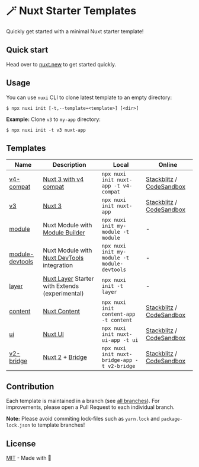 # 🪄 Nuxt Starter Templates

Quickly get started with a minimal Nuxt starter template!

## Quick start

Head over to [nuxt.new](https://nuxt.new) to get started quickly.

## Usage

You can use `nuxi` CLI to clone latest template to an empty directory:

```sh-session
$ npx nuxi init [-t,--template=<template>] [<dir>]
```

**Example:** Clone `v3` to `my-app` directory:

```sh-session
$ npx nuxi init -t v3 nuxt-app
```

## Templates

Name | Description | Local     | Online |
-----|-------------|-----------|--------|
[v4-compat](https://github.com/nuxt/starter/tree/v4-compat) | [Nuxt 3 with v4 compat](https://nuxt.com/docs/getting-started/upgrade#testing-nuxt-4) | `npx nuxi init nuxt-app -t v4-compat` | [Stackblitz](https://stackblitz.com/github/nuxt/starter/tree/v4-compat) / [CodeSandbox](https://codesandbox.io/p/github/nuxt/starter/v4-compat) |
[v3](https://github.com/nuxt/starter/tree/v3) | [Nuxt 3](https://github.com/nuxt/nuxt) | `npx nuxi init nuxt-app` | [Stackblitz](https://stackblitz.com/github/nuxt/starter/tree/v3-stackblitz) / [CodeSandbox](https://codesandbox.io/p/github/nuxt/starter/v3-codesandbox) |
[module](https://github.com/nuxt/starter/tree/module) | Nuxt Module with [Module Builder](https://github.com/nuxt/module-builder) | `npx nuxi init my-module -t module` | - |
[module-devtools](https://github.com/nuxt/starter/tree/module-devtools) | Nuxt Module with [Nuxt DevTools](https://github.com/nuxt/devtools) integration | `npx nuxi init my-module -t module-devtools` | - |
[layer](https://github.com/nuxt/starter/tree/layer) | [Nuxt Layer](https://nuxt.com/docs/guide/going-further/layers) Starter with Extends (experimental) | `npx nuxi init -t layer` | - |
[content](https://github.com/nuxt/starter/tree/content) | [Nuxt Content](https://content.nuxt.com) | `npx nuxi init content-app -t content` | [Stackblitz](https://stackblitz.com/github/nuxt/starter/tree/content) / [CodeSandbox](https://codesandbox.io/p/github/nuxt/starter/content) |
[ui](https://github.com/nuxt/starter/tree/ui) | [Nuxt UI](https://ui.nuxt.com) | `npx nuxi init nuxt-ui-app -t ui` | [Stackblitz](https://stackblitz.com/github/nuxt/starter/tree/ui) / [CodeSandbox](https://codesandbox.io/p/github/nuxt/starter/ui) |
[v2-bridge](https://github.com/nuxt/starter/tree/v2-bridge) | [Nuxt 2](https://github.com/nuxt/nuxt/tree/2.x-dev) + [Bridge](https://github.com/nuxt/bridge) | `npx nuxi init nuxt-bridge-app -t v2-bridge` | [Stackblitz](https://stackblitz.com/github/nuxt/starter/tree/v2-bridge) / [CodeSandbox](https://codesandbox.io/p/github/nuxt/starter/v2-bridge-codesandbox) |

## Contribution

Each template is maintained in a branch (see [all branches](https://github.com/nuxt/starter/branches)).
For improvements, please open a Pull Request to each individual branch.

**Note:** Please avoid commiting lock-files such as `yarn.lock` and `package-lock.json` to template branches!

## License

[MIT](./LICENSE) - Made with 💚
